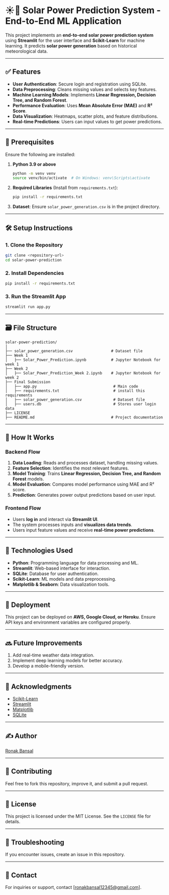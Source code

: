 # ☀️🔋 Solar Power Prediction System - End-to-End ML Application

This project implements an **end-to-end solar power prediction system** using **Streamlit** for the user interface and **Scikit-Learn** for machine learning. It predicts **solar power generation** based on historical meteorological data.

---

## ✅ Features

- **User Authentication**: Secure login and registration using SQLite.
- **Data Preprocessing**: Cleans missing values and selects key features.
- **Machine Learning Models**: Implements **Linear Regression, Decision Tree, and Random Forest**.
- **Performance Evaluation**: Uses **Mean Absolute Error (MAE)** and **R² Score**.
- **Data Visualization**: Heatmaps, scatter plots, and feature distributions.
- **Real-time Predictions**: Users can input values to get power predictions.

---

## 📜 Prerequisites

Ensure the following are installed:

1. **Python 3.9 or above**  
   ```sh
   python -m venv venv
   source venv/bin/activate  # On Windows: venv\Scripts\activate
   ```
2. **Required Libraries** (Install from `requirements.txt`):
   ```sh
   pip install -r requirements.txt
   ```
3. **Dataset**: Ensure `solar_power_generation.csv` is in the project directory.

---

## 🛠 Setup Instructions

### 1. Clone the Repository

```sh
git clone <repository-url>
cd solar-power-prediction
```

### 2. Install Dependencies

```sh
pip install -r requirements.txt
```

### 3. Run the Streamlit App

```sh
streamlit run app.py
```

---

## 🗃️ File Structure

```
solar-power-prediction/
│
├── solar_power_generation.csv                 # Dataset file
├── Week 1
│   ├── Solar_Power_Prediction.ipynb           # Jupyter Notebook for week 1
├── Week 2
│   ├── Solar_Power_Prediction_Week 2.ipynb    # Jupyter Notebook for week 2
├── Final Submission
│   ├── app.py                                  # Main code 
│   ├── requirements.txt                        # install this requirements
│   ├── solar_power_generation.csv              # Dataset file
│   ├── users.db                                # Stores user login data
├── LICENSE
├── README.md                                  # Project documentation
```

---

## 🤷 How It Works

### Backend Flow

1. **Data Loading**: Reads and processes dataset, handling missing values.
2. **Feature Selection**: Identifies the most relevant features.
3. **Model Training**: Trains **Linear Regression, Decision Tree, and Random Forest** models.
4. **Model Evaluation**: Compares model performance using MAE and R² score.
5. **Prediction**: Generates power output predictions based on user input.

### Frontend Flow

- Users **log in** and interact via **Streamlit UI**.
- The system processes inputs and **visualizes data trends**.
- Users input feature values and receive **real-time power predictions**.

---

## 🤖 Technologies Used

- **Python**: Programming language for data processing and ML.
- **Streamlit**: Web-based interface for interaction.
- **SQLite**: Database for user authentication.
- **Scikit-Learn**: ML models and data preprocessing.
- **Matplotlib & Seaborn**: Data visualization tools.

---

## 🚚 Deployment

This project can be deployed on **AWS, Google Cloud, or Heroku**. Ensure API keys and environment variables are configured properly.

---

## 🔜 Future Improvements

1. Add real-time weather data integration.
2. Implement deep learning models for better accuracy.
3. Develop a mobile-friendly version.

---

## 🤝 Acknowledgments

- [Scikit-Learn](https://scikit-learn.org/)
- [Streamlit](https://streamlit.io/)
- [Matplotlib](https://matplotlib.org/)
- [SQLite](https://www.sqlite.org/)

---

## ✍️ Author  
[Ronak Bansal](https://github.com/Ronak1231)

---

## 🙌 Contributing  
Feel free to fork this repository, improve it, and submit a pull request.

---

## 📜 License

This project is licensed under the MIT License. See the `LICENSE` file for details.

---

## 🐛 Troubleshooting  
If you encounter issues, create an issue in this repository.

---

## 📧 Contact  
For inquiries or support, contact [ronakbansal12345@gmail.com].
